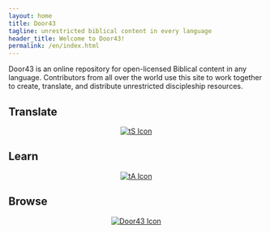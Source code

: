 ```yaml
---
layout: home
title: Door43
tagline: unrestricted biblical content in every language
header_title: Welcome to Door43!
permalink: /en/index.html
---
```


Door43 is an online repository for open-licensed Biblical content in any language. Contributors from all over the world use this site to work together to create, translate, and distribute unrestricted discipleship resources.

<div class="row">
<div class="col-md-4 text-center">

<h2>Translate</h2>
<center><a href="https://unfoldingword.org/ts/" target="_blank"><img src="https://cdn.door43.org/assets/img/icons/icon-ts.png" alt="tS Icon"></a></center>

</div>
<div class="col-md-4 text-center">

<h2>Learn</h2>
<center><a href="https://unfoldingword.org/academy/" target="_blank"><img src="https://cdn.door43.org/assets/img/icons/icon-ta.png" alt="tA Icon"></a></center>

</div>
<div class="col-md-4 text-center">

<h2>Browse</h2>
<center><a href="#/"><img src="https://cdn.door43.org/assets/img/icons/icon-d43.png" alt="Door43 Icon"></a></center>

</div>
</div>

<br />
